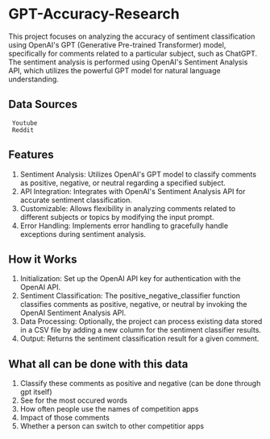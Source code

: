 # GPT-Accuracy-Research

This project focuses on analyzing the accuracy of sentiment classification using OpenAI's GPT (Generative Pre-trained Transformer) model, specifically for comments related to a particular subject, such as ChatGPT. The sentiment analysis is performed using OpenAI's Sentiment Analysis API, which utilizes the powerful GPT model for natural language understanding.

## Data Sources
     Youtube
     Reddit

## Features

1. Sentiment Analysis: Utilizes OpenAI's GPT model to classify comments as positive, negative, or neutral regarding a specified subject.
2. API Integration: Integrates with OpenAI's Sentiment Analysis API for accurate sentiment classification.
3. Customizable: Allows flexibility in analyzing comments related to different subjects or topics by modifying the input prompt.
4. Error Handling: Implements error handling to gracefully handle exceptions during sentiment analysis.

## How it Works

1. Initialization: Set up the OpenAI API key for authentication with the OpenAI API.
2. Sentiment Classification: The positive_negative_classifier function classifies comments as positive, negative, or neutral by invoking the OpenAI Sentiment Analysis API.
3. Data Processing: Optionally, the project can process existing data stored in a CSV file by adding a new column for the sentiment classifier results.
4. Output: Returns the sentiment classification result for a given comment.

## What all can be done with this data
1. Classify these comments as positive and negative (can be done through gpt itself)
2. See for the most occured words
3. How often people use the names of competition apps
4. Impact of those comments
5. Whether a person can switch to other competitior apps
